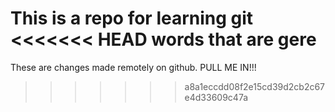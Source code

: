 This is a repo for learning git
<<<<<<< HEAD
words that are gere
=======
These are changes made remotely on github. PULL ME IN!!!
>>>>>>> a8a1eccdd08f2e15cd39d2cb2c67e4d33609c47a
